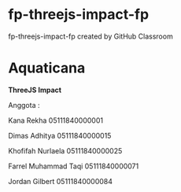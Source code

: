 # fp-threejs-impact-fp
fp-threejs-impact-fp created by GitHub Classroom

# Aquaticana

**ThreeJS Impact**

Anggota :

Kana Rekha            05111840000001

Dimas Adhitya            05111840000015

Khofifah Nurlaela        05111840000025

Farrel Muhammad Taqi    05111840000071

Jordan Gilbert            05111840000084

